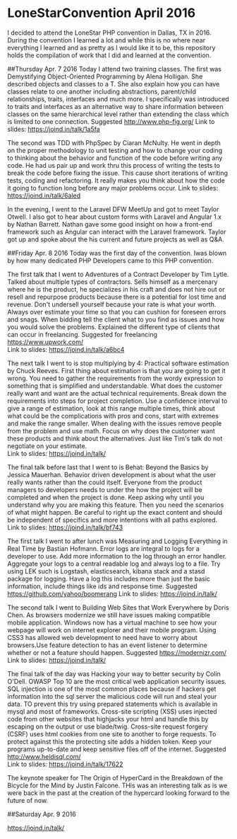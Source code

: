 # LoneStarConvention April 2016

I decided to attend the LoneStar PHP convention in Dallas, TX in 2016. During the convention I learned a lot and while this is no where near everything I learned and as pretty as I would like it to be, this repository holds the compilation of work that I did and learned at the convention.  


##Thursday Apr. 7 2016
Today I attend two training classes. The first was Demystifying Object-Oriented Programming by Alena Holligan. She described objects and classes to a T. She also explain how you can have classes relate to one another including abstractions, parent/child relationships, traits, interfaces and much more. I specifically was introduced to traits and interfaces as an alternative way to share information between classes on the same hierarchical level rather than extending the class which is limited to one connection.
Suggested http://www.php-fig.org/
Link to slides: https://joind.in/talk/1a5fa

The second was TDD with PhpSpec by Ciaran McNulty. He went in depth on the proper methodology to unit testing and how to change your coding to thinking about the behavior and function of the code before writing any code. He had us pair up and work thru this process of writing the tests to break the code before fixing the issue. This cause short iterations of writing tests, coding and refactoring. It really makes you think about how the code it going to function long before any major problems occur.
Link to slides: https://joind.in/talk/6aled

In the evening, I went to the Laravel DFW MeetUp and got to meet  Taylor Otwell. I also got to hear about custom forms with Laravel and Angular 1.x by Nathan Barrett. Nathan gave some good insight on how a front-end framework such as Angular can interact with the Laravel framework. Taylor got up and spoke about the his current and future projects as well as Q&A.


##Friday Apr. 8 2016
Today was the first day of the convention. Iwas blown by how many dedicated PHP Developers came to this PHP convention.

The first talk that I went to Adventures of a Contract Developer by Tim Lytle. Talked about multiple types of contractors. Sells himself as a mercenary where he is the product, he specializes in his craft and does not hire out or resell and repurpose products because there is a potential for lost time and revenue. Don't undersell yourself because your rate is what your worth. Always over estimate your time so that you can cushion for foreseen errors and snags. When bidding tell the client what to you find as issues and how you would solve the problems. Explained the different type of clients that can occur in freelancing.
Suggested for freelancing https://www.upwork.com/  
Link to slides: https://joind.in/talk/a6bc4

The next talk I went to is stop multiplying by 4: Practical software estimation by Chuck Reeves. First thing about estimation is that you are going to get it wrong. You need to gather the requirements from the wordy expression to something that is simplified and understandable. What does the customer really want and want are the actual technical requirements. Break down the requirements into steps for project completion. Use a confidence interval to give a range of estimation, look at this range multiple times, think about what could be the complications with pros and cons, start with extremes and make the range smaller. When dealing with the issues remove people from the problem and use math. Focus on why does the customer want these products and think about the alternatives. Just like Tim's talk do not negotiate on your estimate.      
Link to slides: https://joind.in/talk/

The final talk before last that I went to is Behat: Beyond the Basics by Jessica Mauerhan. Behavior driven development is about what the user really wants rather than the could itself. Everyone from the product managers to developers needs to under the how the project will be completed and when the project is done. Keep asking why until you understand why you are making this feature. Then you need the scenarios of what might happen. Be careful to right up the exact content and should be independent of specifics and more intentions with all paths explored.  
Link to slides: https://joind.in/talk/bf743

The first talk I went to after lunch was Measuring and Logging Everything in Real Time by Bastian Hofmann. Error logs are integral to logs for a developer to use. Add more information to the log through an error handler. Aggregate your logs to a central readable log and always log to a file. Try using LEK such is Logstash, elasticsearch, kibana stack and a stasd package for logging. Have a log this includes more than just the basic information, include things like ids and response time.
Suggested https://github.com/yahoo/boomerang
Link to slides: https://joind.in/talk/

The second talk I went to Building Web Sites that Work Everywhere by Doris Chen. As browsers modernize we still have issues making compatible mobile application. Windows now has a virtual machine to see how your webpage will work on internet explorer and their mobile program. Using CSS3 has allowed web development to need have to worry about browsers.Use feature detection to has an event listener to determine whether or not a feature should happen.
Suggested https://modernizr.com/
Link to slides: https://joind.in/talk/

The final talk of the day was Hacking your way to better security by Colin O'Dell. OWASP Top 10 are the most critical web application security issues. SQL injection is one of the most common places because if hackers get information into the sql server the malicious code will run and steal your data. TO prevent this try using prepared statements which is available in mysql and most of frameworks. Cross-site scripting (XSS) uses injected code from other websites that highjacks your html and handle this by escaping on the output or use blade/twig. Cross-site request forgery (CSRF) uses html cookies from one site to another to forge requests. To protect against this the protecting site adds a hidden token. Keep your programs up-to-date and keep sensitive files off of the internet.
Suggested http://www.heidisql.com/  
Link to slides: https://joind.in/talk/17622

The keynote speaker for The Origin of HyperCard in the Breakdown of the Bicycle for the Mind by Justin Falcone. THis was an interesting talk as is we were back in the past at the creation of the hypercard looking forward to the future of now.

##Saturday Apr. 9 2016

https://joind.in/talk/

